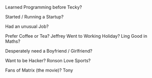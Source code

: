 Learned Programming before Tecky?

Started / Running a Startup?

Had an unusual Job?

Prefer Coffee or Tea?
Jeffrey
Went to Working Holiday?
Ling
Good in Maths?

Desperately need a Boyfriend / Girlfriend?

Want to be Hacker?
Ronson
Love Sports?

Fans of Matrix (the movie)?
Tony